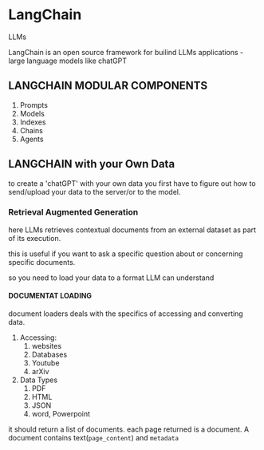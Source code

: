 # LangChain

LLMs

LangChain is an open source framework for builind LLMs applications - large language models like chatGPT

## LANGCHAIN MODULAR COMPONENTS

1. Prompts
2. Models
3. Indexes
4. Chains
5. Agents

## LANGCHAIN with your Own Data

to create a 'chatGPT' with your own data you first have to figure out how to send/upload your data to the server/or to the model.

### Retrieval Augmented Generation

here LLMs retrieves contextual documents from an external dataset as part of its execution.

this is useful if you want to ask a specific question about or concerning specific documents.

so you need to load your data to a format LLM can understand

#### DOCUMENTAT LOADING

document loaders deals with the specifics of accessing and converting data.

1. Accessing:
   1. websites
   2. Databases
   3. Youtube
   4. arXiv
2. Data Types
   1. PDF
   2. HTML
   3. JSON
   4. word, Powerpoint

it should return a list of documents. each page returned is a document. A document contains text(`page_content`) and `metadata`
